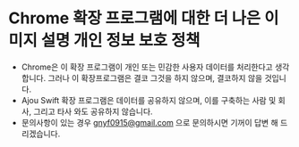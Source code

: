 # Chrome 확장 프로그램에 대한 더 나은 이미지 설명 개인 정보 보호 정책

* Chrome은 이 확장 프로그램이 개인 또는 민감한 사용자 데이터를 처리한다고 생각합니다. 그러나 이 확장프로그램은 결코 그것을 하지 않으며, 결코하지 않을 것입니다.
* Ajou Swift 확장 프로그램은 데이터를 공유하지 않으며, 이를 구축하는 사람 및 회사, 그리고 타사 와도 공유하지 않습니다.
* 문의사항이 있는 경우 gnyf0915@gmail.com 으로 문의하시면 기꺼이 답변 해 드리겠습니다.

